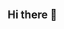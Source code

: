 ## Hi there 👋

<!--
**zihwoi/zihwoi** is a ✨ _special_ ✨ repository because its `README.md` (this file) appears on your GitHub profile.

Here are some ideas to get you started:

- 🔭 I’m currently working on my skills in Java, MongoDB, Postman.
- 🌱 I’m currently learning React.js.
- 👯 I’m looking to collaborate on web development, creating tools that help the society.
- 🤔 I’m looking for help with guidance on coding and AI learning.
- 💬 Ask me about the universe and the world.
- 📫 How to reach me: X (Twitter) @zihwoi
- ⚡ Fun fact: i was 7 years old when I first played on a computer desktop.
-->
